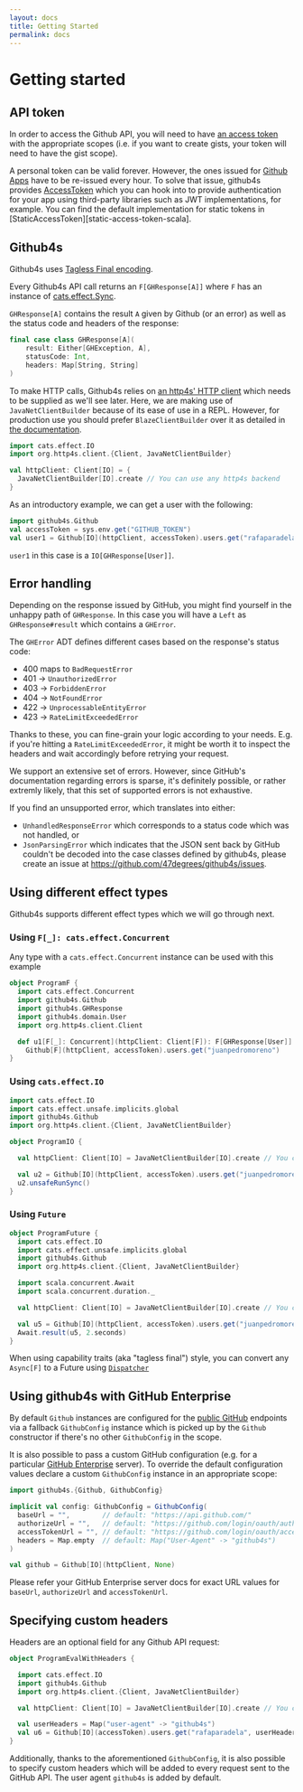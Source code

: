 ```yaml
---
layout: docs
title: Getting Started
permalink: docs
---
```


# Getting started

## API token

In order to access the Github API, you will need to have [an access token][access-token] with the
appropriate scopes (i.e. if you want to create gists, your token will need to have the gist scope).

A personal token can be valid forever. However, the ones issued for [Github Apps][github-app] have to be re-issued every hour. 
To solve that issue, github4s provides [AccessToken][access-token-scala] which you can hook into to provide authentication for your app using third-party libraries such as JWT implementations, for example.
You can find the default implementation for static tokens in [StaticAccessToken][static-access-token-scala].

## Github4s

Github4s uses [Tagless Final encoding](https://typelevel.org/blog/2017/12/27/optimizing-final-tagless.html).

Every Github4s API call returns an `F[GHResponse[A]]` where `F` has an instance of [cats.effect.Sync][cats-sync].

`GHResponse[A]` contains the result `A` given by Github (or an error) as well as the status code and
headers of the response:

```scala
final case class GHResponse[A](
    result: Either[GHException, A],
    statusCode: Int,
    headers: Map[String, String]
)
```

To make HTTP calls, Github4s relies on [an http4s' HTTP client][http4s-client] which needs to be
supplied as we'll see later. Here, we are making use of `JavaNetClientBuilder` because of its ease
of use in a REPL. However, for production use you should prefer `BlazeClientBuilder` over it as
detailed in [the documentation][http4s-client].

```scala mdoc:silent
import cats.effect.IO
import org.http4s.client.{Client, JavaNetClientBuilder}

val httpClient: Client[IO] = {
  JavaNetClientBuilder[IO].create // You can use any http4s backend
}
```

As an introductory example, we can get a user with the following:

```scala mdoc:silent
import github4s.Github
val accessToken = sys.env.get("GITHUB_TOKEN")
val user1 = Github[IO](httpClient, accessToken).users.get("rafaparadela")
```

`user1` in this case is a `IO[GHResponse[User]]`.

## Error handling

Depending on the response issued by GitHub, you might find yourself in the unhappy path of
`GHResponse`. In this case you will have a `Left` as `GHResponse#result` which contains a `GHError`.

The `GHError` ADT defines different cases based on the response's status code:
- 400 maps to `BadRequestError`
- 401   ->    `UnauthorizedError`
- 403   ->    `ForbiddenError`
- 404   ->    `NotFoundError`
- 422   ->    `UnprocessableEntityError`
- 423   ->    `RateLimitExceededError`

Thanks to these, you can fine-grain your logic according to your needs. E.g. if you're hitting a
`RateLimitExceededError`, it might be worth it to inspect the headers and wait accordingly before
retrying your request.

We support an extensive set of errors. However, since GitHub's documentation regarding
errors is sparse, it's definitely possible, or rather extremly likely, that this set of supported
errors is not exhaustive.

If you find an unsupported error, which translates into either:
- `UnhandledResponseError` which corresponds to a status code which was not handled, or
- `JsonParsingError` which indicates that the JSON sent back by GitHub couldn't be decoded into
the case classes defined by github4s,
please create an issue at https://github.com/47degrees/github4s/issues.

## Using different effect types

Github4s supports different effect types which we will go through next.

### Using `F[_]: cats.effect.Concurrent`

Any type with a `cats.effect.Concurrent` instance can be used with this example

```scala mdoc:compile-only
object ProgramF {
  import cats.effect.Concurrent
  import github4s.Github
  import github4s.GHResponse
  import github4s.domain.User
  import org.http4s.client.Client

  def u1[F[_]: Concurrent](httpClient: Client[F]): F[GHResponse[User]] =
    Github[F](httpClient, accessToken).users.get("juanpedromoreno")
}
```

### Using `cats.effect.IO`

```scala mdoc:compile-only
import cats.effect.IO
import cats.effect.unsafe.implicits.global  
import github4s.Github
import org.http4s.client.{Client, JavaNetClientBuilder}

object ProgramIO {

  val httpClient: Client[IO] = JavaNetClientBuilder[IO].create // You can use any http4s backend

  val u2 = Github[IO](httpClient, accessToken).users.get("juanpedromoreno")
  u2.unsafeRunSync()
}
```

### Using `Future`

```scala mdoc:compile-only
object ProgramFuture {
  import cats.effect.IO
  import cats.effect.unsafe.implicits.global
  import github4s.Github
  import org.http4s.client.{Client, JavaNetClientBuilder}

  import scala.concurrent.Await
  import scala.concurrent.duration._

  val httpClient: Client[IO] = JavaNetClientBuilder[IO].create // You can use any http4s backend

  val u5 = Github[IO](httpClient, accessToken).users.get("juanpedromoreno").unsafeToFuture()
  Await.result(u5, 2.seconds)
}
```

When using capability traits (aka "tagless final") style, you can convert any `Async[F]` to a Future using [`Dispatcher`][dispatcher]

## Using github4s with GitHub Enterprise

By default `Github` instances are configured for the [public GitHub][public-github] endpoints via a fallback
`GithubConfig` instance which is picked up by the `Github` constructor if there's no other `GithubConfig` in the scope.

It is also possible to pass a custom GitHub configuration (e.g. for a particular [GitHub Enterprise][github-enterprise]
server). To override the default configuration values declare a custom `GithubConfig` instance in an appropriate
scope:

```scala mdoc:nest:silent
import github4s.{Github, GithubConfig}

implicit val config: GithubConfig = GithubConfig(
  baseUrl = "",        // default: "https://api.github.com/"
  authorizeUrl = "",   // default: "https://github.com/login/oauth/authorize?client_id=%s&redirect_uri=%s&scope=%s&state=%s"
  accessTokenUrl = "", // default: "https://github.com/login/oauth/access_token"
  headers = Map.empty  // default: Map("User-Agent" -> "github4s")
)

val github = Github[IO](httpClient, None)
```
Please refer your GitHub Enterprise server docs for exact URL values for `baseUrl`, `authorizeUrl` and `accessTokenUrl`.

## Specifying custom headers

Headers are an optional field for any Github API request:

```scala mdoc:silent:fail
object ProgramEvalWithHeaders {

  import cats.effect.IO
  import github4s.Github
  import org.http4s.client.{Client, JavaNetClientBuilder}

  val httpClient: Client[IO] = JavaNetClientBuilder[IO].create // You can use any http4s backend

  val userHeaders = Map("user-agent" -> "github4s")
  val u6 = Github[IO](accessToken).users.get("rafaparadela", userHeaders)
}
```

Additionally, thanks to the aforementioned `GithubConfig`, it is also possible to specify custom
headers which will be added to every request sent to the GitHub API. The user agent `github4s` is
added by default.

[access-token]: https://github.com/settings/tokens
[github-app]: https://github.com/settings/apps
[access-token-scala]: https://github.com/47degrees/github4s/blob/main/github4s/shared/src/main/scala/github4s/algebras/AccessToken.scala
[access-token-scala]: https://github.com/47degrees/github4s/blob/main/github4s/shared/src/main/scala/github4s/interpreters/StaticAccessToken.scala
[cats-sync]: https://typelevel.org/cats-effect/docs/typeclasses/sync.html
[dispatcher]: https://typelevel.org/cats-effect/docs/std/dispatcher
[http4s-client]: https://http4s.org/v0.23/client/
[public-github]: https://github.com
[github-enterprise]: https://github.com/enterprise
